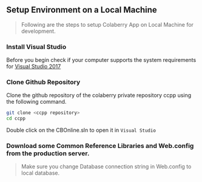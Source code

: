 ## Setup Environment on a Local Machine

> Following are the steps to setup Colaberry App on Local Machine for development.

### Install Visual Studio

Before you begin check if your computer supports the system requirements for [Visual Studio 2017](https://docs.microsoft.com/en-us/visualstudio/productinfo/vs2017-system-requirements-vs)

### Clone Github Repository

Clone the github repository of the colaberry private repository ccpp using the following command.

```sh
git clone <ccpp repository>
cd ccpp
```

Double click on the CBOnline.sln to open it in `Visual Studio`

### Download some Common Reference Libraries and Web.config from the production server.
> Make sure you change Database connection string in Web.config to local database.

